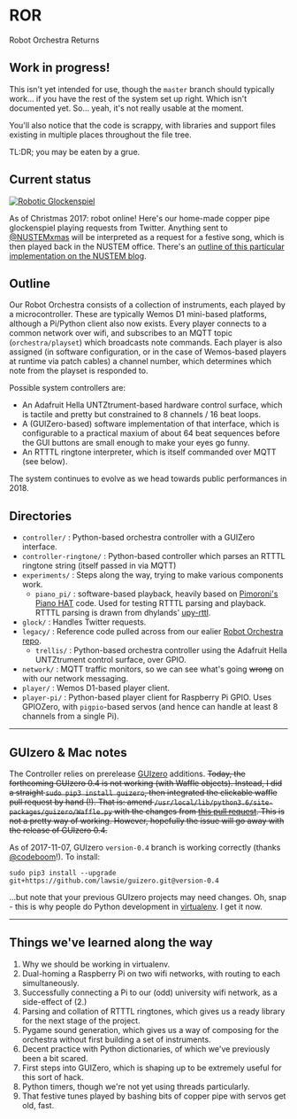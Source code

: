 # ROR
Robot Orchestra Returns

 ## Work in progress!

This isn't yet intended for use, though the `master` branch should typically work... if you have the rest of the system set up right. Which isn't documented yet. So... yeah, it's not really usable at the moment.

You'll also notice that the code is scrappy, with libraries and support files existing in multiple places throughout the file tree.

TL:DR; you may be eaten by a grue.

## Current status

[![Robotic Glockenspiel](http://img.youtube.com/vi/-eCzMi-BVEc/0.jpg)](http://www.youtube.com/watch?v=-eCzMi-BVEc "Jingle Bells")

As of Christmas 2017: robot online! Here's our home-made copper pipe glockenspiel playing requests from Twitter. Anything sent to [@NUSTEMxmas](https://twitter.com/@NUSTEMxmas) will be interpreted as a request for a festive song, which is then played back in the NUSTEM office. There's an [outline of this particular implementation on the NUSTEM blog](https://nustem.uk/xmas2017).

## Outline

Our Robot Orchestra consists of a collection of instruments, each played by a microcontroller. These are typically Wemos D1 mini-based platforms, although a Pi/Python client also now exists. Every player connects to a common network over wifi, and subscribes to an MQTT topic (`orchestra/playset`) which broadcasts note commands. Each player is also assigned (in software configuration, or in the case of Wemos-based players at runtime via patch cables) a channel number, which determines which note from the playset is responded to.

Possible system controllers are:
* An Adafruit Hella UNTZtrument-based hardware control surface, which is tactile and pretty but constrained to 8 channels / 16 beat loops.
* A (GUIZero-based) software implementation of that interface, which is configurable to a practical maxium of about 64 beat sequences before the GUI buttons are small enough to make your eyes go funny.
* An RTTTL ringtone interpreter, which is itself commanded over MQTT (see below).

The system continues to evolve as we head towards public performances in 2018.

## Directories

* `controller/` : Python-based orchestra controller with a GUIZero interface.
* `controller-ringtone/` : Python-based controller which parses an RTTTL ringtone string (itself passed in via MQTT)
* `experiments/` : Steps along the way, trying to make various components work.
    * `piano_pi/` : software-based playback, heavily based on [Pimoroni's Piano HAT](https://github.com/pimoroni/Piano-HAT) code. Used for testing RTTTL parsing and playback. RTTTL parsing is drawn from dhylands' [upy-rttl](https://github.com/dhylands/upy-rtttl).
* `glock/` : Handles Twitter requests.
* `legacy/` : Reference code pulled across from our ealier [Robot Orchestra repo](https://github.com/NUSTEM-UK/Robot-Orchestra).
    * `trellis/` : Python-based orchestra controller using the Adafruit Hella UNTZtrument control surface, over GPIO.
* `network/` : MQTT traffic monitors, so we can see what's going ~~wrong~~ on with our network messaging.
* `player/` : Wemos D1-based player client.
* `player-pi/` : Python-based player client for Raspberry Pi GPIO. Uses GPIOZero, with `pigpio`-based servos (and hence can handle at least 8 channels from a single Pi).

 ---

## GUIzero & Mac notes
The Controller relies on prerelease [GUIzero](https://github.com/lawsie/guizero) additions. ~~Today, the forthcoming GUIzero 0.4 is not working (with Waffle objects). Instead, I did a straight
`sudo pip3 install guizero`, then integrated the clickable waffle pull request by hand (!). That is: amend `/usr/local/lib/python3.6/site-packages/guizero/Waffle.py` with the changes from [this pull request](https://github.com/lawsie/guizero/pull/28/files). This is not a pretty way of working. However, hopefully the issue will go away with the release of GUIzero 0.4.~~

As of 2017-11-07, GUIzero `version-0.4` branch is working correctly (thanks [@codeboom](https://twitter.com/codeboom)!). To install:

    sudo pip3 install --upgrade git+https://github.com/lawsie/guizero.git@version-0.4

...but note that your previous GUIzero projects may need changes. Oh, snap - this is why people do Python development in [virtualenv](https://virtualenv.pypa.io/en/stable/). I get it now.

---

## Things we've learned along the way

1. Why we should be working in virtualenv.
2. Dual-homing a Raspberry Pi on two wifi networks, with routing to each simultaneously.
3. Successfully connecting a Pi to our (odd) university wifi network, as a side-effect of (2.)
4. Parsing and collation of RTTTL ringtones, which gives us a ready library for the next stage of the project.
5. Pygame sound generation, which gives us a way of composing for the orchestra without first building a set of instruments.
6. Decent practice with Python dictionaries, of which we've previously been a bit scared.
7. First steps into GUIZero, which is shaping up to be extremely useful for this sort of hack.
8. Python timers, though we're not yet using threads particularly.
9. That festive tunes played by bashing bits of copper pipe with servos get old, fast.